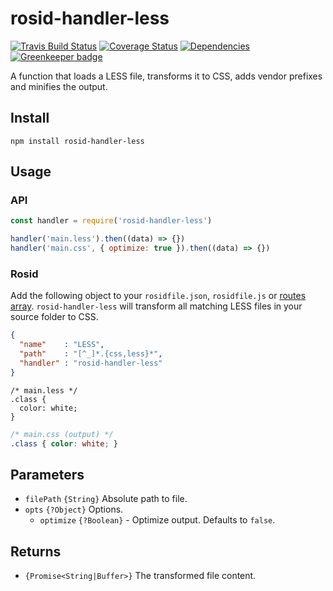 # rosid-handler-less

[![Travis Build Status](https://travis-ci.org/freedeebee/rosid-handler-less.svg?branch=master)](https://travis-ci.org/freedeebee/rosid-handler-less) [![Coverage Status](https://coveralls.io/repos/github/freedeebee/rosid-handler-less/badge.svg?branch=master)](https://coveralls.io/github/freedeebee/rosid-handler-less?branch=master) [![Dependencies](https://david-dm.org/freedeebee/rosid-handler-less.svg)](https://david-dm.org/freedeebee/rosid-handler-less#info=dependencies) [![Greenkeeper badge](https://badges.greenkeeper.io/freedeebee/rosid-handler-less.svg)](https://greenkeeper.io/)

A function that loads a LESS file, transforms it to CSS, adds vendor prefixes and minifies the output.

## Install

```
npm install rosid-handler-less
```

## Usage

### API

```js
const handler = require('rosid-handler-less')

handler('main.less').then((data) => {})
handler('main.css', { optimize: true }).then((data) => {})
```

### Rosid

Add the following object to your `rosidfile.json`, `rosidfile.js` or [routes array](https://github.com/electerious/Rosid/blob/master/docs/Routes.md). `rosid-handler-less` will transform all matching LESS files in your source folder to CSS.

```json
{
  "name"    : "LESS",
  "path"    : "[^_]*.{css,less}*",
  "handler" : "rosid-handler-less"
}
```

```less
/* main.less */
.class {
  color: white;
}
```

```css
/* main.css (output) */
.class { color: white; }
```

## Parameters

- `filePath` `{String}` Absolute path to file.
- `opts` `{?Object}` Options.
	- `optimize` `{?Boolean}` - Optimize output. Defaults to `false`.

## Returns

- `{Promise<String|Buffer>}` The transformed file content.